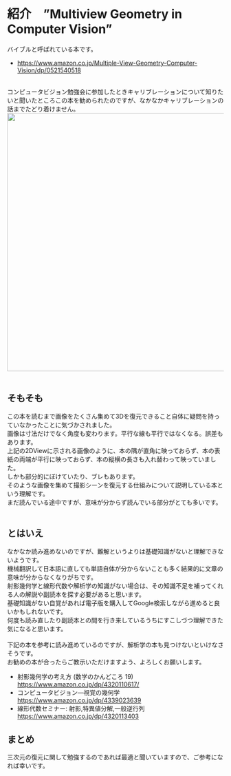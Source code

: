 # 紹介　”Multiview Geometry in Computer Vision”
バイブルと呼ばれている本です。<br>
- https://www.amazon.co.jp/Multiple-View-Geometry-Computer-Vision/dp/0521540518


<br>
コンピュータビジョン勉強会に参加したときキャリブレーションについて知りたいと聞いたところこの本を勧められたのですが、なかなかキャリブレーションの話までたどり着けません。<br>
<img src="https://github.com/nakanomuramoto/AdventCalendar2020MJ/blob/main/images/Day20_1.png" width="600"><br><br>

## そもそも
この本を読むまで画像をたくさん集めて3Dを復元できること自体に疑問を持っていなかったことに気づかされました。<br>
画像は寸法だけでなく角度も変わります。平行な線も平行ではなくなる。誤差もあります。<br>
上記の2DViewに示される画像のように、本の隅が直角に映っておらず、本の表紙の両端が平行に映っておらず、本の縦横の長さも入れ替わって映っていました。<br>
しかも部分的にぼけていたり、ブレもあります。<br>
そのような画像を集めて撮影シーンを復元する仕組みについて説明している本という理解です。<br>
まだ読んでいる途中ですが、意味が分からず読んでいる部分がとても多いです。<br>
<br>
## とはいえ
なかなか読み進めないのですが、難解というよりは基礎知識がないと理解できないようです。<br>
機械翻訳して日本語に直しても単語自体が分からないことも多く結果的に文章の意味が分からなくなりがちです。<br>
射影幾何学と線形代数や解析学の知識がない場合は、その知識不足を補ってくれる人の解説や副読本を探す必要があると思います。<br>
基礎知識がない自覚があれば電子版を購入してGoogle検索しながら進めると良いかもしれないです。<br>
何度も読み直したり副読本との間を行き来しているうちにすこしづつ理解できた気になると思います。<br>
<br>
下記の本を参考に読み進めているのですが、解析学の本も見つけないといけなさそうです。<br>
お勧めの本が合ったらご教示いただけますよう、よろしくお願いします。<br>
- 射影幾何学の考え方 (数学のかんどころ 19)　https://www.amazon.co.jp/dp/4320110617/
- コンピュータビジョン―視覚の幾何学　https://www.amazon.co.jp/dp/4339023639
- 線形代数セミナー: 射影,特異値分解,一般逆行列　https://www.amazon.co.jp/dp/4320113403


## まとめ
三次元の復元に関して勉強するのであれば最適と聞いていますので、ご参考になれば幸いです。<br>
